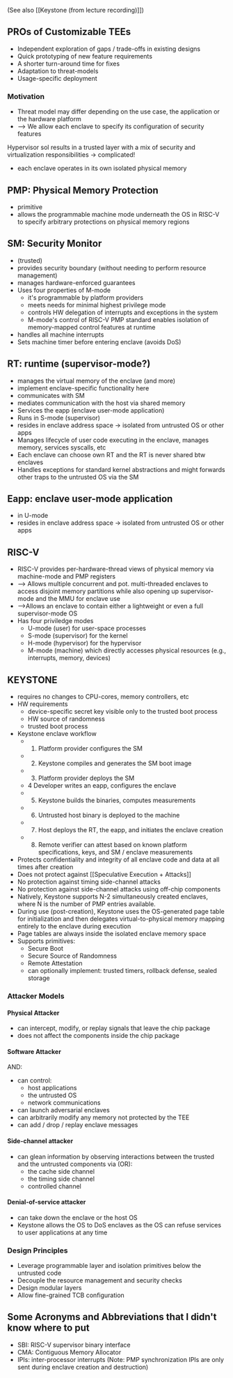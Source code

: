 (See also [[Keystone (from lecture recording)]])
## PROs of Customizable TEEs
- Independent exploration of gaps / trade-offs in existing designs
- Quick prototyping of new feature requirements
- A shorter turn-around time for fixes
- Adaptation to threat-models
- Usage-specific deployment
### Motivation
- Threat model may differ depending on the use case, the application or the hardware platform 
- --> We allow each enclave to specify its configuration of security features

Hypervisor sol results in a trusted layer with a mix of security and virtualization responsibilities -> complicated!

- each enclave operates in its own isolated physical memory
## PMP: Physical Memory Protection
- primitive
- allows the programmable machine mode underneath the OS in RISC-V to specify arbitrary protections on physical memory regions
## SM: Security Monitor
- (trusted)
- provides security boundary (without needing to perform resource management)
- manages hardware-enforced guarantees
- Uses four properties of M-mode
	- it's programmable by platform providers
	- meets needs for minimal highest privilege mode
	- controls HW delegation of interrupts and exceptions in the system
	- M-mode's control of RISC-V PMP standard enables isolation of memory-mapped control features at runtime
- handles all machine interrupts 
- Sets machine timer before entering enclave (avoids DoS)
## RT: runtime (supervisor-mode?)
- manages the virtual memory of the enclave (and more)
- implement enclave-specific functionality here
- communicates with SM
- mediates communication with the host via shared memory
- Services the eapp (enclave user-mode application)
- Runs in S-mode (supervisor)
- resides in enclave address space -> isolated from untrusted OS or other apps
- Manages lifecycle of user code executing in the enclave, manages memory, services syscalls, etc
- Each enclave can choose own RT and the RT is never shared btw enclaves
- Handles exceptions for standard kernel abstractions and might forwards other traps to the untrusted OS via the SM
## Eapp: enclave user-mode application
- in U-mode
- resides in enclave address space -> isolated from untrusted OS or other apps
## RISC-V
- RISC-V provides per-hardware-thread views of physical memory via machine-mode and PMP registers
- --> Allows multiple concurrent and pot. multi-threaded enclaves to access disjoint memory partitions while also opening up supervisor-mode and the MMU for enclave use
- -->Allows an enclave to contain either a lightweight or even a full supervisor-mode OS
- Has four priviledge modes
	- U-mode (user) for user-space processes
	- S-mode (supervisor) for the kernel
	- H-mode (hypervisor) for the hypervisor
	- M-mode (machine) which directly accesses physical resources (e.g., interrupts, memory, devices)
## KEYSTONE
- requires no changes to CPU-cores, memory controllers, etc
- HW requirements
	- device-specific secret key visible only to the trusted boot process
	- HW source of randomness
	- trusted boot process
- Keystone enclave workflow
	- 1. Platform provider configures the SM
	- 2. Keystone compiles and generates the SM boot image
	- 3. Platform provider deploys the SM
	- 4 Developer writes an eapp, configures the enclave
	- 5. Keystone builds the binaries, computes measurements
	- 6. Untrusted host binary is deployed to the machine
	- 7. Host deploys the RT, the eapp, and initiates the enclave creation
	- 8. Remote verifier can attest based on known platform specifications, keys, and SM / enclave measurements
- Protects confidentiality and integrity of all enclave code and data at all times after creation
- Does not protect against [[Speculative Execution + Attacks]]
- No protection against timing side-channel attacks
- No protection against side-channel attacks using off-chip components
- Natively, Keystone supports N-2 simultaneously created enclaves, where N is the number of PMP entries available.
- During use (post-creation), Keystone uses the OS-generated page table for initialization and then delegates virtual-to-physical memory mapping entirely to the enclave during execution
- Page tables are always inside the isolated enclave memory space
- Supports primitives:
	- Secure Boot
	- Secure Source of Randomness
	- Remote Attestation
	- can optionally implement: trusted timers, rollback defense, sealed storage
### Attacker Models
#### Physical Attacker
- can intercept, modify, or replay signals that leave the chip package
- does not affect the components inside the chip package
#### Software Attacker 
AND:
- can control:
	- host applications
	- the untrusted OS
	- network communications
- can launch adversarial enclaves
- can arbitrarily modify any memory not protected by the TEE
- can add / drop / replay enclave messages
#### Side-channel attacker
- can glean information by observing interactions between the trusted and the untrusted components via (OR):
	- the cache side channel
	- the timing side channel
	- controlled channel 
####  Denial-of-service attacker
- can take down the enclave or the host OS
- Keystone allows the OS to DoS enclaves as the OS can refuse services to user applications at any time
### Design Principles
- Leverage programmable layer and isolation primitives below the untrusted code
- Decouple the resource management and security checks
- Design modular layers
- Allow fine-grained TCB configuration
## Some Acronyms and Abbreviations that I didn't know where to put
- SBI: RISC-V supervisor binary interface
- CMA: Contiguous Memory Allocator
- IPIs: inter-processor interrupts (Note: PMP synchronization IPIs are only sent during enclave creation and destruction)